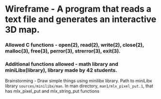 # Wireframe - A program that reads a text file and generates an interactive 3D map.
### Allowed C functions - open(2), read(2), write(2), close(2), malloc(3), free(3), perror(3), strerror(3), exit(3).
### Additional functions allowed - math library and miniLibx(library), library made by 42 students.

Brainstorming - Draw simple things using minilibx library. Path to miniLibx library ```sources/minilibx/man```. In man directory, ```man1/mlx_pixel_put.1```, that has mlx_pixel_put and mlx_string_put functions
